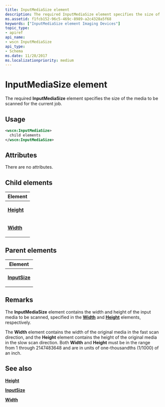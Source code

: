 ```yaml
---
title: InputMediaSize element
description: The required InputMediaSize element specifies the size of the media to be scanned for the current job.
ms.assetid: f1fcb152-96c5-469c-8989-a2c4328a5f68
keywords: ["InputMediaSize element Imaging Devices"]
topic_type:
- apiref
api_name:
- wscn InputMediaSize
api_type:
- Schema
ms.date: 11/28/2017
ms.localizationpriority: medium
---
```


# InputMediaSize element


The required **InputMediaSize** element specifies the size of the media to be scanned for the current job.

Usage
-----

```xml
<wscn:InputMediaSize>
  child elements
</wscn:InputMediaSize>
```

Attributes
----------

There are no attributes.

## Child elements


<table>
<colgroup>
<col width="100%" />
</colgroup>
<thead>
<tr class="header">
<th>Element</th>
</tr>
</thead>
<tbody>
<tr class="odd">
<td><p><a href="height.md" data-raw-source="[&lt;strong&gt;Height&lt;/strong&gt;](height.md)"><strong>Height</strong></a></p></td>
</tr>
<tr class="even">
<td><p><a href="width.md" data-raw-source="[&lt;strong&gt;Width&lt;/strong&gt;](width.md)"><strong>Width</strong></a></p></td>
</tr>
</tbody>
</table>

## Parent elements


<table>
<colgroup>
<col width="100%" />
</colgroup>
<thead>
<tr class="header">
<th>Element</th>
</tr>
</thead>
<tbody>
<tr class="odd">
<td><p><a href="inputsize.md" data-raw-source="[&lt;strong&gt;InputSize&lt;/strong&gt;](inputsize.md)"><strong>InputSize</strong></a></p></td>
</tr>
</tbody>
</table>

Remarks
-------

The **InputMediaSize** element contains the width and height of the input media to be scanned, specified in the [**Width**](width.md) and [**Height**](height.md) elements, respectively.

The **Width** element contains the width of the original media in the fast scan direction, and the **Height** element contains the height of the original media in the slow scan direction. Both **Width** and **Height** must be in the range from 1 through 2147483648 and are in units of one-thousandths (1/1000) of an inch.

## See also


[**Height**](height.md)

[**InputSize**](inputsize.md)

[**Width**](width.md)

 

 






